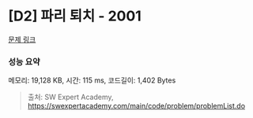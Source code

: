 # [D2] 파리 퇴치 - 2001 

[문제 링크](https://swexpertacademy.com/main/code/problem/problemDetail.do?contestProbId=AV5PzOCKAigDFAUq) 

### 성능 요약

메모리: 19,128 KB, 시간: 115 ms, 코드길이: 1,402 Bytes



> 출처: SW Expert Academy, https://swexpertacademy.com/main/code/problem/problemList.do
